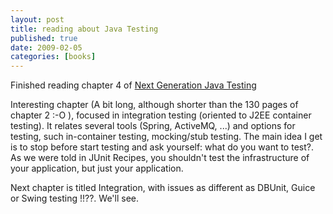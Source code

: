 ```yaml
--- 
layout: post 
title: reading about Java Testing 
published: true 
date: 2009-02-05 
categories: [books] 
---
```


Finished reading chapter 4 of [Next Generation Java Testing](http://www.amazon.com/Next-Generation-Java-Testing-Advanced/dp/0321503104/ref=sr_1_1?ie=UTF8&s=books&qid=1233853296&sr=8-1)

Interesting chapter (A bit long, although shorter than the 130 pages of chapter 2 :-O ), focused in integration testing (oriented to J2EE  container testing). It relates several tools (Spring, ActiveMQ, ...) and options for testing, such in-container testing, mocking/stub  testing. The main idea I get is to stop before start testing and ask yourself: what do you want to test?. As we were told in JUnit Recipes,  you shouldn't test the infrastructure of your application, but just your application. 

Next chapter is titled Integration, with issues as different as DBUnit, Guice or Swing testing !!??. We'll see.
